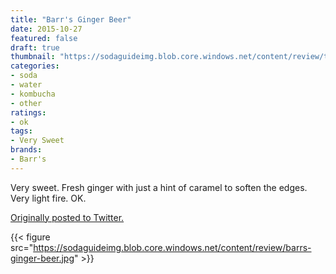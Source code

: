 ```yaml
---
title: "Barr's Ginger Beer"
date: 2015-10-27
featured: false
draft: true
thumbnail: "https://sodaguideimg.blob.core.windows.net/content/review/thumbs/barrs-ginger-beer.jpg"
categories:
- soda
- water
- kombucha
- other
ratings:
- ok
tags:
- Very Sweet
brands:
- Barr's
---
```


Very sweet. Fresh ginger with just a hint of caramel to soften the edges. Very light fire. OK. 

[Originally posted to Twitter.](https://twitter.com/Cavorter/status/659053395307720704)

{{< figure src="https://sodaguideimg.blob.core.windows.net/content/review/barrs-ginger-beer.jpg" >}}

